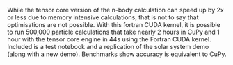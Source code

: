 While the tensor core version of the n-body calculation can speed up by 2x or less due to memory intensive calculations, that is not to say that optimisations are not possible. With this fortran CUDA kernel, it is possible to run 500,000 particle calculations that take nearly 2 hours in CuPy and 1 hour with the tensor core engine in 44s using the Fortran CUDA kernel. Included is a test notebook and a replication of the solar system demo (along with a new demo). Benchmarks show accuracy is equivalent to CuPy.
